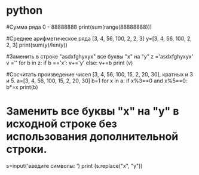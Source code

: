 # python
#Сумма ряда 0 - 88888888
print(sum(range(88888888)))

#Среднее арифметическое ряда [3, 4, 56, 100, 2, 2, 3]
y=[3, 4, 56, 100, 2, 2, 3]
print(sum(y)/len(y))

#Заменить в строке "asdxfghyxyx" все буквы "х" на "у"
z ='asdxfghyxyx'
v =''
for b in z:
    if b =='x':
        v+='y'
    else:
        v+=b
print (v)

#Сосчитать произведение чисел [3, 4, 56, 100, 15, 2, 20, 30], кратных и 3 и 5.
a=[3, 4, 56, 100, 15, 2, 20, 30]
b=1
for x in a:
    if x%3==0 and x%5==0:
        b*=x
print(b)

# Заменить все буквы "х" на "у" в исходной строке без использования дополнительной строки.
s=input('введите символы: ')
print (s.replace("x", "y"))
